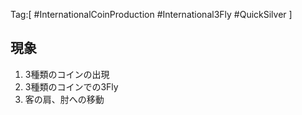 Tag:[
#InternationalCoinProduction
#International3Fly
#QuickSilver
]

## 現象
1. 3種類のコインの出現
2. 3種類のコインでの3Fly
3. 客の肩、肘への移動